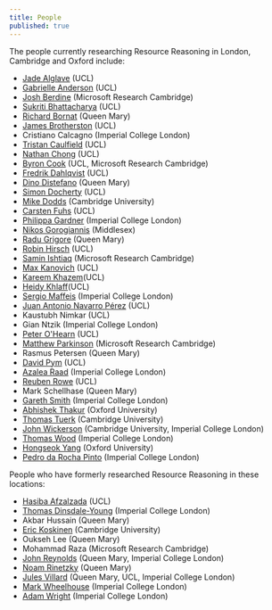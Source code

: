 ```yaml
---
title: People
published: true
---
```


The people currently researching Resource Reasoning in London, Cambridge and Oxford include:

* [Jade Alglave](http://www0.cs.ucl.ac.uk/staff/J.Alglave/) (UCL)
* [Gabrielle Anderson](http://www0.cs.ucl.ac.uk/people/G.Anderson) (UCL)
* [Josh Berdine](http://research.microsoft.com/en-us/people/jjb/) (Microsoft Research Cambridge)
* [Sukriti Bhattacharya](http://www0.cs.ucl.ac.uk/people/S.Bhattacharya) (UCL)
* [Richard Bornat](http://www.eecs.qmul.ac.uk/~richard/) (Queen Mary)
* [James Brotherston](http://www0.cs.ucl.ac.uk/staff/J.Brotherston/) (UCL)
* Cristiano Calcagno (Imperial College London)
* [Tristan Caulfield](http://www0.cs.ucl.ac.uk/people/T.Caulfield/) (UCL)
* [Nathan Chong](http://www0.cs.ucl.ac.uk/people/N.Chong.html) (UCL)
* [Byron Cook](http://www0.cs.ucl.ac.uk/staff/b.cook/) (UCL, Microsoft Research Cambridge)
* [Fredrik Dahlqvist](http://www0.cs.ucl.ac.uk/people/F.Dahlqvist.html) (UCL)
* [Dino Distefano](http://www.eecs.qmul.ac.uk/~ddino/ddino_homepage/About_me.html) (Queen Mary)
* [Simon Docherty](http://www0.cs.ucl.ac.uk/people/S.Docherty.html) (UCL)
* [Mike Dodds](http://www.cl.cam.ac.uk/~md466/) (Cambridge University)
* [Carsten Fuhs](http://www.cs.ucl.ac.uk/staff/C.Fuhs/) (UCL)
* [Philippa Gardner](http://www.doc.ic.ac.uk/~pg) (Imperial College London)
* [Nikos Gorogiannis](http://www.eis.mdx.ac.uk/staffpages/nikosgkorogiannis/) (Middlesex)
* [Radu Grigore](http://rgrig.appspot.com/) (Queen Mary)
* [Robin Hirsch](http://www0.cs.ucl.ac.uk/people/R.Hirsch.html) (UCL)
* [Samin Ishtiaq](http://research.microsoft.com/en-us/people/sishtiaq/) (Microsoft Research Cambridge)
* [Max Kanovich](http://www.eecs.qmul.ac.uk/~mik/) (UCL)
* [Kareem Khazem](http://www.karkhaz.com/)(UCL)
* [Heidy Khlaff](http://heidykhlaaf.com/)(UCL)
* [Sergio Maffeis](http://www.doc.ic.ac.uk/~maffeis) (Imperial College London)
* [Juan Antonio Navarro Pérez](http://navarroj.com/research/) (UCL)
* Kaustubh Nimkar (UCL)
* Gian Ntzik (Imperial College London)
* [Peter O'Hearn](http://www0.cs.ucl.ac.uk/staff/p.ohearn/) (UCL)
* [Matthew Parkinson](http://www.cl.cam.ac.uk/~mjp41/) (Microsoft Research Cambridge)
* Rasmus Petersen (Queen Mary)
* [David Pym](http://www0.cs.ucl.ac.uk/staff/D.Pym/) (UCL)
* [Azalea Raad](http://www.doc.ic.ac.uk/~azalea/) (Imperial College London)
* [Reuben Rowe](http://www0.cs.ucl.ac.uk/staff/R.Rowe/) (UCL)
* Mark Schellhase (Queen Mary)
* [Gareth Smith](http://www.doc.ic.ac.uk/~gds) (Imperial College London)
* [Abhishek Thakur](http://www.cs.ox.ac.uk/people/abhishek.thakur/) (Oxford University)
* [Thomas Tuerk](http://www.cl.cam.ac.uk/~tt291/) (Cambridge University)
* [John Wickerson](http://www.cl.cam.ac.uk/~jpw48/) (Cambridge University, Imperial College London)
* [Thomas Wood](http://www.doc.ic.ac.uk/~tw1509) (Imperial College London)
* [Hongseok Yang](http://www.cs.ox.ac.uk/people/hongseok.yang/Public/Home.html) (Oxford University)
* [Pedro da Rocha Pinto](http://www.doc.ic.ac.uk/~pmd09/) (Imperial College London)

People who have formerly researched Resource Reasoning in these locations:

* [Hasiba Afzalzada](http://www0.cs.ucl.ac.uk/people/H.Afzalzada.html) (UCL)
* [Thomas Dinsdale-Young](http://www.doc.ic.ac.uk/~td202) (Imperial College London)
* Akbar Hussain (Queen Mary)
* [Eric Koskinen](http://cs.nyu.edu/~ejk/) (Cambridge University)
* Oukseh Lee (Queen Mary)
* Mohammad Raza (Microsoft Research Cambridge)
* [John Reynolds](http://www.cs.cmu.edu/~jcr/) (Queen Mary, Imperial College London)
* [Noam Rinetzky](http://www.cs.tau.ac.il/~maon/) (Queen Mary)
* [Jules Villard](http://www.doc.ic.ac.uk/~jvillar1/) (Queen Mary, UCL, Imperial College London)
* [Mark Wheelhouse](http://www.doc.ic.ac.uk/~mjw03) (Imperial College London)
* [Adam Wright](http://www.doc.ic.ac.uk/~adw07) (Imperial College London)